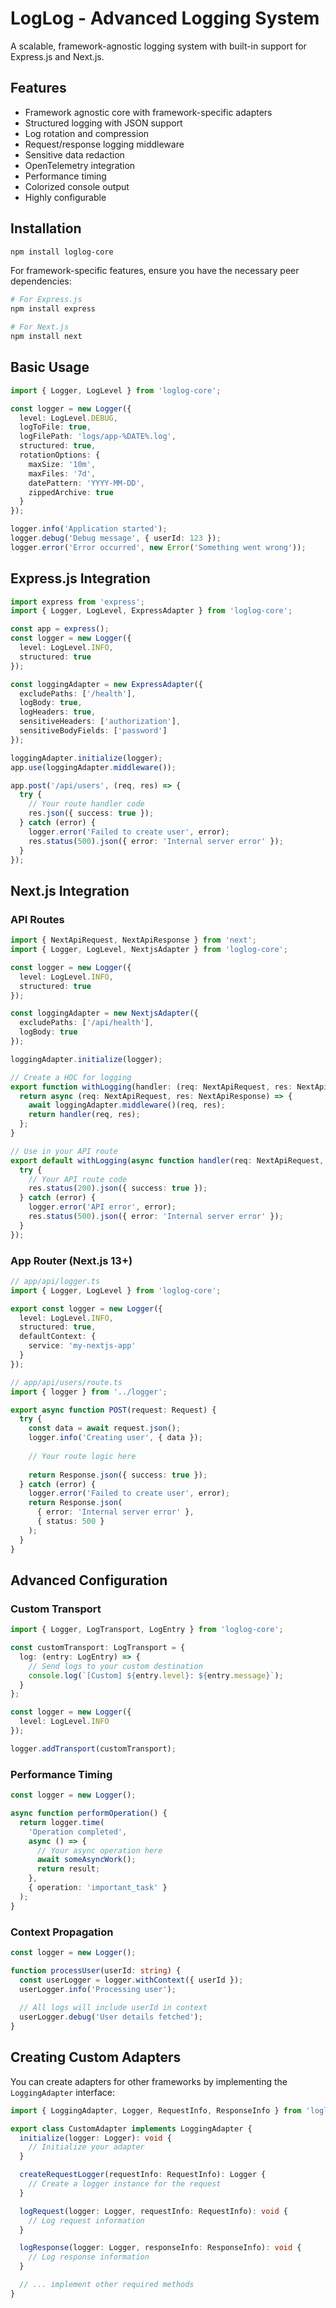 # LogLog - Advanced Logging System

A scalable, framework-agnostic logging system with built-in support for Express.js and Next.js.

## Features

- Framework agnostic core with framework-specific adapters
- Structured logging with JSON support
- Log rotation and compression
- Request/response logging middleware
- Sensitive data redaction
- OpenTelemetry integration
- Performance timing
- Colorized console output
- Highly configurable

## Installation

```bash
npm install loglog-core
```

For framework-specific features, ensure you have the necessary peer dependencies:

```bash
# For Express.js
npm install express

# For Next.js
npm install next
```

## Basic Usage

```typescript
import { Logger, LogLevel } from 'loglog-core';

const logger = new Logger({
  level: LogLevel.DEBUG,
  logToFile: true,
  logFilePath: 'logs/app-%DATE%.log',
  structured: true,
  rotationOptions: {
    maxSize: '10m',
    maxFiles: '7d',
    datePattern: 'YYYY-MM-DD',
    zippedArchive: true
  }
});

logger.info('Application started');
logger.debug('Debug message', { userId: 123 });
logger.error('Error occurred', new Error('Something went wrong'));
```

## Express.js Integration

```typescript
import express from 'express';
import { Logger, LogLevel, ExpressAdapter } from 'loglog-core';

const app = express();
const logger = new Logger({
  level: LogLevel.INFO,
  structured: true
});

const loggingAdapter = new ExpressAdapter({
  excludePaths: ['/health'],
  logBody: true,
  logHeaders: true,
  sensitiveHeaders: ['authorization'],
  sensitiveBodyFields: ['password']
});

loggingAdapter.initialize(logger);
app.use(loggingAdapter.middleware());

app.post('/api/users', (req, res) => {
  try {
    // Your route handler code
    res.json({ success: true });
  } catch (error) {
    logger.error('Failed to create user', error);
    res.status(500).json({ error: 'Internal server error' });
  }
});
```

## Next.js Integration

### API Routes

```typescript
import { NextApiRequest, NextApiResponse } from 'next';
import { Logger, LogLevel, NextjsAdapter } from 'loglog-core';

const logger = new Logger({
  level: LogLevel.INFO,
  structured: true
});

const loggingAdapter = new NextjsAdapter({
  excludePaths: ['/api/health'],
  logBody: true
});

loggingAdapter.initialize(logger);

// Create a HOC for logging
export function withLogging(handler: (req: NextApiRequest, res: NextApiResponse) => Promise<void>) {
  return async (req: NextApiRequest, res: NextApiResponse) => {
    await loggingAdapter.middleware()(req, res);
    return handler(req, res);
  };
}

// Use in your API route
export default withLogging(async function handler(req: NextApiRequest, res: NextApiResponse) {
  try {
    // Your API route code
    res.status(200).json({ success: true });
  } catch (error) {
    logger.error('API error', error);
    res.status(500).json({ error: 'Internal server error' });
  }
});
```

### App Router (Next.js 13+)

```typescript
// app/api/logger.ts
import { Logger, LogLevel } from 'loglog-core';

export const logger = new Logger({
  level: LogLevel.INFO,
  structured: true,
  defaultContext: {
    service: 'my-nextjs-app'
  }
});

// app/api/users/route.ts
import { logger } from '../logger';

export async function POST(request: Request) {
  try {
    const data = await request.json();
    logger.info('Creating user', { data });
    
    // Your route logic here
    
    return Response.json({ success: true });
  } catch (error) {
    logger.error('Failed to create user', error);
    return Response.json(
      { error: 'Internal server error' },
      { status: 500 }
    );
  }
}
```

## Advanced Configuration

### Custom Transport

```typescript
import { Logger, LogTransport, LogEntry } from 'loglog-core';

const customTransport: LogTransport = {
  log: (entry: LogEntry) => {
    // Send logs to your custom destination
    console.log(`[Custom] ${entry.level}: ${entry.message}`);
  }
};

const logger = new Logger({
  level: LogLevel.INFO
});

logger.addTransport(customTransport);
```

### Performance Timing

```typescript
const logger = new Logger();

async function performOperation() {
  return logger.time(
    'Operation completed',
    async () => {
      // Your async operation here
      await someAsyncWork();
      return result;
    },
    { operation: 'important_task' }
  );
}
```

### Context Propagation

```typescript
const logger = new Logger();

function processUser(userId: string) {
  const userLogger = logger.withContext({ userId });
  userLogger.info('Processing user');
  
  // All logs will include userId in context
  userLogger.debug('User details fetched');
}
```

## Creating Custom Adapters

You can create adapters for other frameworks by implementing the `LoggingAdapter` interface:

```typescript
import { LoggingAdapter, Logger, RequestInfo, ResponseInfo } from 'loglog-core';

export class CustomAdapter implements LoggingAdapter {
  initialize(logger: Logger): void {
    // Initialize your adapter
  }

  createRequestLogger(requestInfo: RequestInfo): Logger {
    // Create a logger instance for the request
  }

  logRequest(logger: Logger, requestInfo: RequestInfo): void {
    // Log request information
  }

  logResponse(logger: Logger, responseInfo: ResponseInfo): void {
    // Log response information
  }

  // ... implement other required methods
}
```

